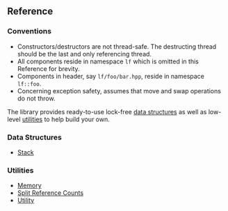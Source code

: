 ## Reference

### Conventions

- Constructors/destructors are not thread-safe.
  The destructing thread should be the last and only referencing thread.
- All components reside in namespace `lf`
  which is omitted in this Reference for brevity.
- Components in header, say `lf/foo/bar.hpp`, reside in namespace `lf::foo`.
- Concerning exception safety, assumes that move and
  swap operations do not throw.

The library provides ready-to-use lock-free [data structures](#data-structures)
as well as low-level [utilities](#utilities) to help build your own.

### Data Structures

- [Stack](lf/stack.md#header-lfstackhpp)

### Utilities

- [Memory](lf/memory.md#header-lfmemoryhpp)
- [Split Reference Counts](lf/split_ref.md#header-lfsplit_refhpp)
- [Utility](lf/utility.md#header-lfutilityhpp)
